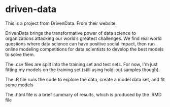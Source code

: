 # driven-data

This is a project from DrivenData.  From their website:

DrivenData brings the transformative power of data science to organizations attacking our world’s greatest challenges.
We find real world questions where data science can have positive social impact, then run online modeling competitions for data scientists to develop the best models to solve them.

The .csv files are split into the training set and test sets. For now, I'm just fitting my models on the training set (still using hold-out samples though).

The .R file runs the code to explore the data, create a model data set, and fit some models

The .html file is a brief summary of results, which is produced by the .RMD file 
